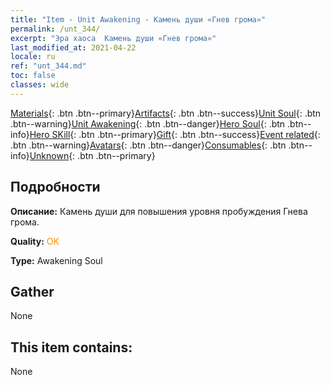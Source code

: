 ```yaml
---
title: "Item - Unit Awakening - Камень души «Гнев грома»"
permalink: /unt_344/
excerpt: "Эра хаоса  Камень души «Гнев грома»"
last_modified_at: 2021-04-22
locale: ru
ref: "unt_344.md"
toc: false
classes: wide
---
```

 [Materials](/ItemsRU/){: .btn .btn--primary}[Artifacts](/ItemsRU/Artifacts/){: .btn .btn--success}[Unit Soul](/ItemsRU/UnitSoul/){: .btn .btn--warning}[Unit Awakening](/ItemsRU/UnitAwakening/){: .btn .btn--danger}[Hero Soul](/ItemsRU/HeroSoul/){: .btn .btn--info}[Hero SKill](/ItemsRU/HeroSkill/){: .btn .btn--primary}[Gift](/ItemsRU/Gift/){: .btn .btn--success}[Event related](/ItemsRU/Events/){: .btn .btn--warning}[Avatars](/ItemsRU/Avatars/){: .btn .btn--danger}[Consumables](/ItemsRU/Consumables/){: .btn .btn--info}[Unknown](/ItemsRU/Unknown/){: .btn .btn--primary}

## Подробности
 **Описание:** Камень души для повышения уровня пробуждения Гнева грома.

 **Quality:** <span style="color: #FF8C00">OK</span>

 **Type:** Awakening Soul

## Gather

  None

## This item contains:

  None

